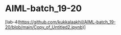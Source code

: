 # AIML-batch_19-20
[lab-4(https://github.com/kukkalaakhil/AIML-batch_19-20/blob/main/Copy_of_Untitled2.ipynb)]
